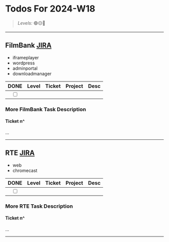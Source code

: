 # Todos For 2024-W18

> _Levels:_ 🟢🟡🔴

---

## FilmBank [JIRA](https://fincons.atlassian.net/jira/software/projects/DDS/boards/9/timeline)

- iframeplayer
- wordpress
- adminportal
- downloadmanager

|                     DONE                      | Level | Ticket | Project | Desc |
| :-------------------------------------------: | :---: | :----: | :-----: | :--: |
| <input type="checkbox" unchecked id="b5a2b9"> |       |  []()  |         |      |

### More FilmBank Task Description

#### Ticket n^

...

---

## RTE [JIRA](https://ott-jira.finconsgroup.com/secure/RapidBoard.jspa?rapidView=1&projectKey=RTEBB&view=planning.nodetail&quickFilter=1)

- web
- chromecast

|                     DONE                      | Level | Ticket | Project | Desc |
| :-------------------------------------------: | :---: | :----: | :-----: | :--: |
| <input type="checkbox" unchecked id="64f445"> |       |  []()  |         |      |

### More RTE Task Description

#### Ticket n^

...

---
